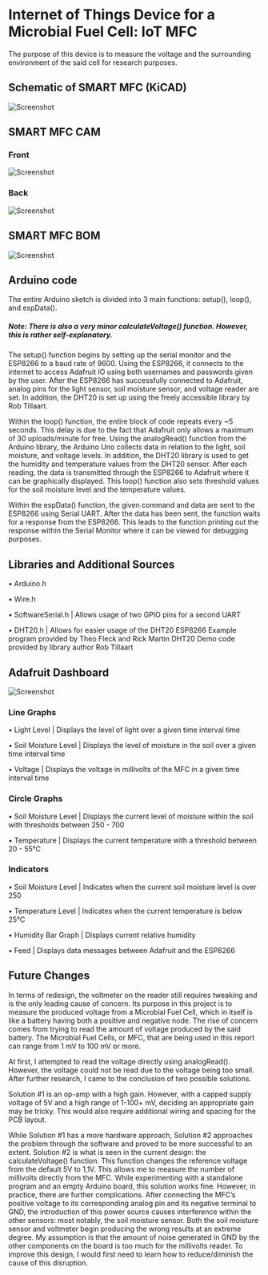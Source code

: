 # Internet of Things Device for a Microbial Fuel Cell: IoT MFC
The purpose of this device is to measure the voltage and the surrounding environment of the said cell for research purposes.

## Schematic of SMART MFC (KiCAD)
![Screenshot](docs/images/CPEG298_Schematic.png)

## SMART MFC CAM
### Front 									
![Screenshot](docs/images/PCB_Front.png)

### Back
![Screenshot](docs/images/PCB_Back.png)

## SMART MFC BOM
![Screenshot](docs/images/CPEG298_BOM.png)

## Arduino code
The entire Arduino sketch is divided into 3 main functions: setup(), loop(), and espData(). 

##### Note: There is also a very minor calculateVoltage() function. However, this is rather self-explanatory. 

The setup() function begins by setting up the serial monitor and the ESP8266 to a baud rate of 9600. Using the ESP8266, it connects to the internet to access Adafruit IO using both usernames and passwords given by the user. After the ESP8266 has successfully connected to Adafruit, analog pins for the light sensor, soil moisture sensor, and voltage reader are set. In addition, the DHT20 is set up using the freely accessible library by Rob Tillaart.

Within the loop() function, the entire block of code repeats every ~5 seconds. This delay is due to the fact that Adafruit only allows a maximum of 30 uploads/minute for free. Using the analogRead() function from the Arduino library, the Arduino Uno collects data in relation to the light, soil moisture, and voltage levels. In addition, the DHT20 library is used to get the humidity and temperature values from the DHT20 sensor. After each reading, the data is transmitted through the ESP8266 to Adafruit where it can be graphically displayed. This loop() function also sets threshold values for the soil moisture level and the temperature values.

Within the espData() function, the given command and data are sent to the ESP8266 using Serial UART. After the data has been sent, the function waits for a response from the ESP8266. This leads to the function printing out the response within the Serial Monitor where it can be viewed for debugging purposes.

## Libraries and Additional Sources
 • Arduino.h
 
 • Wire.h

 • SoftwareSerial.h | Allows usage of two GPIO pins for a second UART

 • DHT20.h | Allows for easier usage of the DHT20
   ESP8266 Example program provided by Theo Fleck and Rick Martin
   DHT20 Demo code provided by library author Rob Tillaart

## Adafruit Dashboard
![Screenshot](docs/images/CPEG298_Dashboard.png)

### Line Graphs

 • Light Level | Displays the level of light over a given time interval time

 • Soil Moisture Level | Displays the level of moisture in the soil over a given time interval time

 • Voltage | Displays the voltage in millivolts of the MFC in a given time interval time   
### Circle Graphs

 • Soil Moisture Level | Displays the current level of moisture within the soil with thresholds between 250 - 700

 • Temperature | Displays the current temperature with a threshold between 20 - 55℃
### Indicators

 • Soil Moisture Level | Indicates when the current soil moisture level is over 250

•  Temperature Level | Indicates when the current temperature is below 25℃

•  Humidity Bar Graph | Displays current relative humidity

•  Feed | Displays data messages between Adafruit and the ESP8266

## Future Changes
In terms of redesign, the voltmeter on the reader still requires tweaking and is the only leading cause of concern. Its purpose in this project is to measure the produced voltage from a Microbial Fuel Cell, which in itself is like a battery having both a positive and negative node. The rise of concern comes from trying to read the amount of voltage produced by the said battery. The Microbial Fuel Cells, or MFC, that are being used in this report can range from 1 mV to 100 mV or more. 

At first, I attempted to read the voltage directly using analogRead(). However, the voltage could not be read due to the voltage being too small. After further research, I came to the conclusion of two possible solutions. 

Solution #1 is an op-amp with a high gain. However, with a capped supply voltage of 5V and a high range of 1-100+ mV, deciding an appropriate gain may be tricky. This would also require additional wiring and spacing for the PCB layout. 

While Solution #1 has a more hardware approach, Solution #2 approaches the problem through the software and proved to be more successful to an extent. Solution #2 is what is seen in the current design: the calculateVoltage() function. This function changes the reference voltage from the default 5V to 1,1V. This allows me to measure the number of millivolts directly from the MFC. While experimenting with a standalone program and an empty Arduino board, this solution works fine. However, in practice, there are further complications. After connecting the MFC’s positive voltage to its corresponding analog pin and its negative terminal to GND, the introduction of this power source causes interference within the other sensors: most notably, the soil moisture sensor. Both the soil moisture sensor and voltmeter begin producing the wrong results at an extreme degree. My assumption is that the amount of noise generated in GND by the other components on the board is too much for the millivolts reader. To improve this design, I would first need to learn how to reduce/diminish the cause of this disruption.
 




